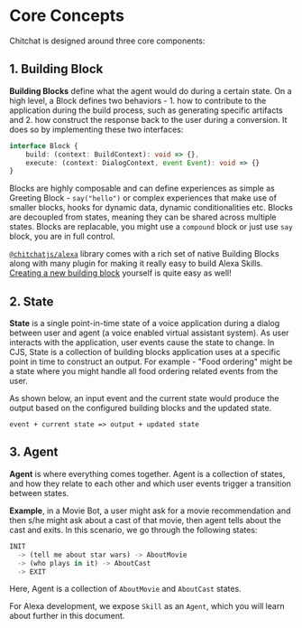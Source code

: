# Core Concepts

Chitchat is designed around three core components:

## 1. Building Block

**Building Blocks** define what the agent would do during a certain state. On a high level, a Block defines two behaviors - 1. how to contribute to the application during the build process, such as generating specific artifacts and 2. how construct the response back to the user during a conversion. It does so by implementing these two interfaces:

```ts
interface Block {
    build: (context: BuildContext): void => {},
    execute: (context: DialogContext, event Event): void => {}
}
```

Blocks are highly composable and can define experiences as simple as Greeting Block - `say("hello")` or complex experiences that make use of smaller blocks, hooks for dynamic data, dynamic conditionalities etc. Blocks are decoupled from states, meaning they can be shared across multiple states. Blocks are replacable, you might use a `compound` block or just use `say` block, you are in full control.

[`@chitchatjs/alexa`](/alexa/overview.html) library comes with a rich set of native Building Blocks along with many plugin for making it really easy to build Alexa Skills. [Creating a new building block](/plugins/writing.html) yourself is quite easy as well!

## 2. State

**State** is a single point-in-time state of a voice application during a dialog between user and agent (a voice enabled virtual assistant system). As user interacts with the application, user events cause the state to change. In CJS, State is a collection of building blocks application uses at a specific point in time to construct an output. For example - "Food ordering" might be a state where you might handle all food ordering related events from the user.

As shown below, an input event and the current state would produce the output based on the configured building blocks and the updated state.

```
event + current state => output + updated state
```

## 3. Agent

**Agent** is where everything comes together. Agent is a collection of states, and how they relate to each other and which user events trigger a transition between states.

**Example**, in a Movie Bot, a user might ask for a movie recommendation and then s/he might ask about a cast of that movie, then agent tells about the cast and exits. In this scenario, we go through the following states:

```ts
INIT
  -> (tell me about star wars) -> AboutMovie
  -> (who plays in it) -> AboutCast
  -> EXIT
```

Here, Agent is a collection of `AboutMovie` and `AboutCast` states.

For Alexa development, we expose `Skill` as an `Agent`, which you will learn about further in this document.
